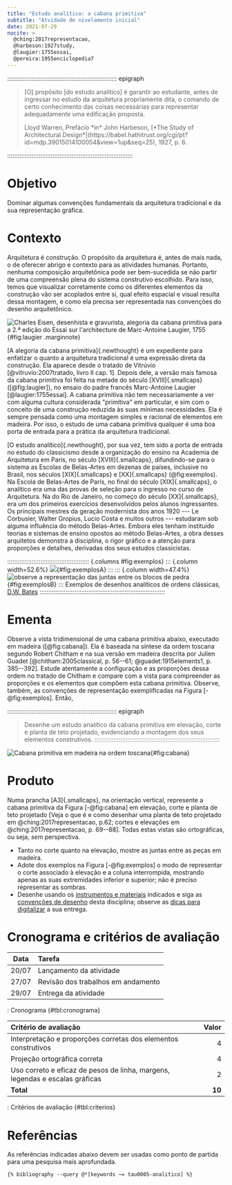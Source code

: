 ```yaml
---
title: "Estudo analítico: a cabana primitiva"
subtitle: "Atvidade de nivelamento inicial"
date: 2021-07-29
nocite: >
  @ching:2017representacao,
  @harbeson:1927study,
  @laugier:1755essai,
  @pereira:1955enciclopedia7
---
```


::::::::::::::::::::::::::::::::::::::::::::::::::::::::::::::: epigraph
> [O] propósito [do estudo analítico] é garantir ao estudante, antes de
> ingressar no estudo da arquitetura propriamente dita, o comando de
> certo conhecimento das coisas necessárias para representar
> adequadamente uma edificação proposta.
>
> <footer>Lloyd Warren, Prefácio *in* John Harbeson,
> [*The Study of Architectural Design*](https://babel.hathitrust.org/cgi/pt?id=mdp.39015014100054&view=1up&seq=25),
> 1927, p. 6.</footer>
::::::::::::::::::::::::::::::::::::::::::::::::::::::::::::::::::::::::

# Objetivo #

Dominar algumas convenções fundamentais da arquitetura tradicional e
da sua representação gráfica.

# Contexto #

Arquitetura é construção. O propósito da arquitetura é, antes de mais
nada, o de oferecer abrigo e contexto para as atividades humanas.
Portanto, nenhuma composição arquitetônica pode ser bem-sucedida se não
partir de uma compreensão plena do sistema construtivo escolhido. Para
isso, temos que visualizar corretamente como os diferentes elementos da
construção vão ser acoplados entre si, qual efeito espacial e visual
resulta dessa montagem, e como ela precisa ser representada nas
convenções do desenho arquitetônico.

![Charles Eisen, desenhista e gravurista, alegoria da cabana primitiva para a 2.ª edição do *Essai sur l'architecture* de Marc-Antoine Laugier, 1755](https://i.pinimg.com/originals/ff/64/db/ff64db9e8347d7a7458d35fce356ce8d.jpg){#fig:laugier .marginnote}

[A alegoria da cabana primitiva]{.newthought} é um expediente para enfatizar o quanto
a arquitetura tradicional é uma expressão direta da construção. Ela
aparece desde o tratado de Vitrúvio [@vitruvio:2007tratado, livro II
cap. 1]. Depois dele, a versão mais famosa da cabana primitiva foi feita
na metade do século [XVIII]{.smallcaps} ([@fig:laugier]), no ensaio do
padre francês Marc-Antoine Laugier [@laugier:1755essai]. A cabana
primitiva não tem necessariamente a ver com alguma cultura considerada
"primitiva" em particular, e sim com o conceito de uma construção
reduzida às suas mínimas necessidades. Ela é sempre pensada como uma
montagem simples e racional de elementos em madeira. Por isso, o estudo
de uma cabana primitiva qualquer é uma boa porta de entrada para a
prática da arquitetura tradicional.

[O estudo analítico]{.newthought}, por sua vez, tem sido a porta de entrada no estudo
do classicismo desde a organização do ensino na Academia de Arquitetura
em Paris, no século  [XVIII]{.smallcaps}, difundindo-se para o sistema
as Escolas de Belas-Artes em dezenas de países, inclusive no Brasil, nos
séculos [XIX]{.smallcaps} e [XX]{.smallcaps} (@fig:exemplos). Na Escola de Belas-Artes
de Paris, no final do século [XIX]{.smallcaps}, o analítico era uma das
provas de seleção para o ingresso no curso de Arquitetura. Na do Rio de
Janeiro, no começo do século [XX]{.smallcaps}, era um dos primeiros
exercícios desenvolvidos pelos alunos ingressantes. Os principais
mestres da geração modernista dos anos 1920 --- Le Corbusier, Walter
Gropius, Lucio Costa e muitos outros --- estudaram sob alguma influência
do método Belas-Artes. Embora eles tenham instituído teorias e sistemas
de ensino opostos ao método Belas-Artes, a obra desses arquitetos
demonstra a disciplina, o rigor gráfico e a atenção para proporções e
detalhes, derivadas dos seus estudos classicistas.

::::::::::::::::::::::::::::::::::::::::::::::: {.columns #fig:exemplos}
::: {.column width=52.6%}
![](https://i.pinimg.com/originals/e7/42/19/e74219be5068aa18914b27d4fcc6fdfe.jpg){#fig:exemplosA} 
:::
::: {.column width=47.4%}
![observe a representação das juntas entre os blocos de pedra](https://i.pinimg.com/originals/ee/f8/c1/eef8c161b0968701b3eb91494cc0bcde.jpg){#fig:exemplosB}
:::
Exemplos de desenhos analíticos de ordens clássicas, [D.W. Bates](http://www.dwbates.com/fine-art)
::::::::::::::::::::::::::::::::::::::::::::::::::::::::::::::::::::::::

# Ementa #

Observe a vista tridimensional de uma cabana primitiva abaixo, executado
em madeira ([@fig:cabana]). Ela é baseada na síntese da ordem toscana
segundo Robert Chitham e na sua versão em madeira descrita por Julien
Guadet [@chitham:2005classical, p. 56--61; @guadet:1915elements1, p.
385--392]. Estude atentamente a configuração e as proporções dessa ordem
no tratado de Chitham e compare com a vista para compreender as
proporções e os elementos que compõem esta cabana primitiva. Observe,
também, as convenções de representação exemplificadas na Figura
[-@fig:exemplos]. Então,

::::::::::::::::::::::::::::::::::::::::::::::::::::::::::::::: epigraph
> Desenhe um estudo analítico da cabana primitiva em elevação, corte e
> planta de teto projetado, evidenciando a montagem dos seus elementos
> construtivos.
::::::::::::::::::::::::::::::::::::::::::::::::::::::::::::::::::::::::

![Cabana primitiva em madeira na ordem toscana](){#fig:cabana}

# Produto #

Numa prancha [A3]{.smallcaps}, na orientação vertical, represente a
cabana primitiva da Figura [-@fig:cabana] em elevação, corte e planta de
teto projetado [Veja o que é e como desenhar uma planta de teto
projetado em @ching:2017representacao, p.62; cortes e elevações em
@ching:2017representacao, p. 69--88]. Todas estas vistas são
ortográficas, ou seja, *sem* perspectiva.

- Tanto no corte quanto na elevação, mostre as juntas entre as peças em
  madeira.
- Adote dos exemplos na Figura [-@fig:exemplos] o modo de representar o
  corte associado à elevação e a coluna interrompida, mostrando apenas
  as suas extremidades inferior e superior; não é preciso representar as
  sombras.
- Desenhe usando os [instrumentos e materiais](materiais.md) indicados e
  siga as [convenções de desenho](desenho.md) desta disciplina; observe as
  [dicas para digitalizar](digitalizar.md) a sua entrega.

# Cronograma e critérios de avaliação #

|  Data | Tarefa                             |
|:-----:|:-----------------------------------|
| 20/07 | Lançamento da atividade            |
| 27/07 | Revisão dos trabalhos em andamento |
| 29/07 | Entrega da atividade               |

: Cronograma {#tbl:cronograma}

| Critério de avaliação                                                        |  Valor |
|:-----------------------------------------------------------------------------|-------:|
| Interpretação e proporções corretas dos elementos construtivos               |      4 |
| Projeção ortográfica correta                                                 |      4 |
| Uso correto e eficaz de pesos de linha, margens, legendas e escalas gráficas |      2 |
| **Total**                                                                    | **10** |

: Critérios de avaliação {#tbl:criterios}

# Referências #

As referências indicadas abaixo devem ser usadas como ponto de partida
para uma pesquisa mais aprofundada. 

```{=html}
{% bibliography --query @*[keywords ~= tau0005-analitico] %}
```


